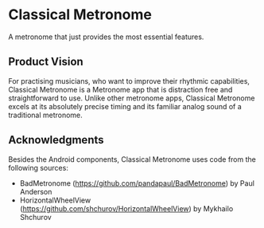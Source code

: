 # Classical Metronome

A metronome that just provides the most essential features.

## Product Vision

For practising musicians, who want to improve their rhythmic capabilities, Classical Metronome is a Metronome app that is distraction free and straightforward to use. Unlike other metronome apps, Classical Metronome excels at its absolutely precise timing and its familiar analog sound of a traditional metronome.


## Acknowledgments

Besides the Android components, Classical Metronome uses code from the following sources:

* BadMetronome (https://github.com/pandapaul/BadMetronome) by Paul Anderson
* HorizontalWheelView (https://github.com/shchurov/HorizontalWheelView) by Mykhailo Shchurov


